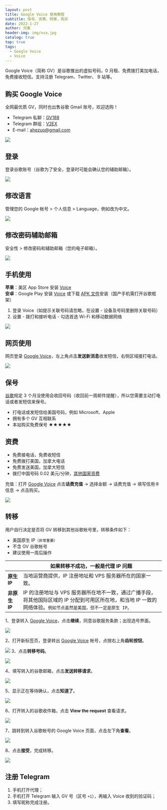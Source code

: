 ```yaml
---
layout: post
title: Google Voice 使用教程
subtitle: 保号、资费、转移、购买
date: 2022-1-27
author: 河東
header-img: img/usa.jpg
catalog: true
top: true
tags:
  - Google Voice
  - Voice
---
```


Google Voice（简称 GV）是谷歌推出的虚拟号码，0 月租、免费拨打美加电话，免费接收短信。支持注册 Telegram、Twitter、 B 站等。


## 购买 Google Voice

全网最优质 GV，同时也出售谷歌 Gmail 账号，欢迎选购！

- Telegram 私聊：[GV188](https://t.me/GV188) 
- Telegram 群组：[V2EX](https://t.me/V2EXPro)
- E-mail：<ahezuo@gmail.com>

![](https://i.imgur.com/eXaKhtv.png)


## 登录

登录谷歌账号（谷歌为了安全，登录时可能会确认您的辅助邮箱）。

![](https://i.imgur.com/cAWNsRj.png)

## 修改语言

管理您的 Google 帐号 > 个人信息 > Language，例如改为中文。

![](https://i.imgur.com/oMYAOmY.png)
## 修改密码辅助邮箱

安全性 > 修改密码和辅助邮箱（您的电子邮箱）。

![](https://i.imgur.com/dmWyVKU.png)




## 手机使用

**苹果**：美区 App Store 安装 [Voice](https://apps.apple.com/us/app/google-voice/id318698524)\
**安卓**：Google Play 安装 [Voice](https://play.google.com/store/apps/details?id=com.google.android.apps.googlevoice&hl=zh&gl=US) 或下载 [APK 文件](https://apkpure.com/search?q=Google+Voice)安装（国产手机需打开谷歌框架）

1. 登录 Voice（如提示关联号码请忽略，在设置 - 设备及号码里删除关联号码）
2. 设置 - 拨打和接听电话 - 勾选首选 Wi-Fi 和移动数据网络

![](https://i.imgur.com/TCY50ff.jpg)

## 网页使用

网页登录 [Google Voice](https://voice.google.com/)，左上角点击**发送新消息**收发短信，右侧区域接打电话。

![](https://i.imgur.com/IrB7dd5.png)




## 保号

[谷歌](https://support.google.com/voice/answer/9230450)规定 3 个月没使用会收回号码（收回前一周邮件提醒），所以您需要主动打电话或者发短信来保号。

- 打电话或发短信给美国号码，例如 Microsoft、Apple
- 拥有多个 GV 互相联系
- 本站购买免费保号 ★★★★★
  

## 资费

- 免费接电话，免费收短信
- 免费拨打美国，加拿大电话
- 免费发送美国，加拿大短信
- 拨打中国号码 0.02 美元/分钟，[其他国家资费](https://voice.google.com/u/0/rates?pli=1)

充值：打开 [Google Voice](https://voice.google.com/u/3/billing) 点击**话费充值** → 选择金额 → 话费充值 → 填写信用卡信息 → 点击购买。

![](https://i.imgur.com/5WiCJVa.png)


## 转移

用户自行决定是否将 GV 转移到其他谷歌帐号里，转移条件如下：

- 美国原生 IP`（非常重要）`
- 不含 GV 谷歌帐号
- 建议使用一周后操作

|  | 如果转移不成功，一般是代理 IP 问题  |
|---|---|
| **原生 IP** |  当地运营商提供，IP 注册地址和 VPS 服务器所在的国家一致。|
| **非原生 IP** | IP 的注册地址与 VPS 服务器所在地不一致，通过广播手段，将其他国际区域的 IP 分配到可用区所在地，和当地 IP 一致的网络体验。`例如节点虽然是美国，但不一定是原生 IP。` |



1、登录转入 [Google Voice](https://voice.google.com/u/0/messages)，点击**继续**，同意谷歌服务条款；出现选号界面。

![](https://i.imgur.com/b7Iiwn2.png)

2、打开新标签页，登录转出 [Google Voice](https://voice.google.com/u/0/messages) 帐号，点按右上角**齿轮按钮**。


![](https://i.imgur.com/FpZ4KxH.png)
3、点击**转移号码**。

![](https://i.imgur.com/OASFgdA.png)

4、填写转入的谷歌邮箱，点击**发送转移请求**。


![](https://i.imgur.com/dnPKT2H.png)


5、显示正在等待确认，点击**知道了**。

![](https://i.imgur.com/YbWLJgg.png)

6、打开转入的谷歌收件箱，点击 **View the request** 查看请求。

![](https://i.imgur.com/4H0A9lC.png)

7、跳转到转入谷歌帐号的 Google Voice 页面，点击左下角**查看**。

![](https://i.imgur.com/Yl00SOG.png)

8、点击**接受**，完成转移。

![](https://i.imgur.com/naiWfji.png)

## 注册 Telegram
1. 手机打开代理；
2. 手机打开 Telegram 输入 GV 号（区号 `+1`），再输入 Voice 收到的验证码；
3. 填写昵称完成注册。
